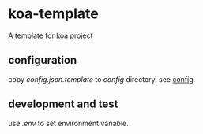 # koa-template
A template for koa project

## configuration

copy _config.json.template_ to _config_ directory. see [config](https://github.com/lorenwest/node-config).

## development and test

use _.env_ to set environment variable.
